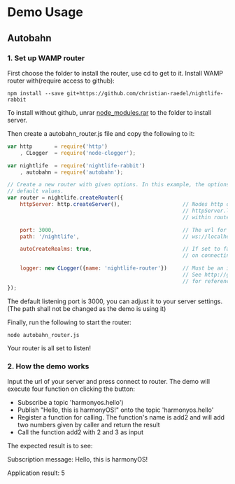 # Demo Usage
## Autobahn
### 1. Set up WAMP router
First choose the folder to install the router, use cd to get to it.
Install WAMP router with(require access to github):
```
npm install --save git+https://github.com/christian-raedel/nightlife-rabbit
```
To install without github, unrar [node_modules.rar](examples/sdk7-demo/resources) to the folder to install server.

Then create a autobahn_router.js file and copy the following to it:
```js
var http       = require('http')
    , CLogger  = require('node-clogger');

var nightlife  = require('nightlife-rabbit')
    , autobahn = require('autobahn');

// Create a new router with given options. In this example, the options are the
// default values.
var router = nightlife.createRouter({
    httpServer: http.createServer(),                    // Nodes http or https server can be used.
                                                        // httpServer.listen() will be called from
                                                        // within router constructor.

    port: 3000,                                         // The url for client connections will be:
    path: '/nightlife',                                 // ws://localhost:3000/nightlife.

    autoCreateRealms: true,                             // If set to false, an exception will be thrown
                                                        // on connecting to a non-existent realm.

    logger: new CLogger({name: 'nightlife-router'})     // Must be an instance of 'node-clogger'.
                                                        // See http://github.com/christian-raedel/node-clogger
                                                        // for reference...
});
```
The default listening port is 3000, you can adjust it to your server settings. (The path shall not be changed as the demo is using it)

Finally, run the following to start the router:
```
node autobahn_router.js
```
Your router is all set to listen!

### 2. How the demo works
Input the url of your server and press connect to router.
The demo will execute four function on clicking the button:
* Subscribe a topic 'harmonyos.hello')
* Publish "Hello, this is harmonyOS!" onto the topic 'harmonyos.hello'
* Register a function for calling. The function's name is add2 and will add two numbers given by caller and return the result
* Call the function add2 with 2 and 3 as input

The expected result is to see:

Subscription message: Hello, this is harmonyOS!

Application result: 5